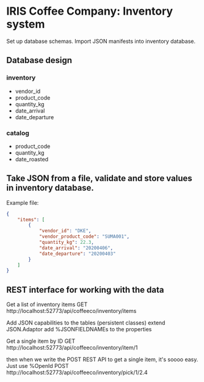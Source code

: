 # IRIS Coffee Company: Inventory system

Set up database schemas.
Import JSON manifests into inventory database.

## Database design

### inventory

- vendor_id
- product_code
- quantity_kg
- date_arrival
- date_departure

### catalog

- product_code
- quantity_kg
- date_roasted

## Take JSON from a file, validate and store values in inventory database.

Example file:

```json
{
    "items": [
        {
            "vendor_id": "DKE",
            "vendor_product_code": "SUMA001",
            "quantity_kg": 22.3,
            "date_arrival": "20200406",
            "date_departure": "20200403"
        }
    ]
}
```

## REST interface for working with the data

Get a list of inventory items
GET http://localhost:52773/api/coffeeco/inventory/items

Add JSON capabilities to the tables (persistent classes)
extend JSON.Adaptor
add %JSONFIELDNAMEs to the properties

Get a single item by ID
GET http://localhost:52773/api/coffeeco/inventory/item/1

then when we write the POST REST API to get a single item, it's soooo easy. Just use %OpenId
POST http://localhost:52773/api/coffeeco/inventory/pick/1/2.4

